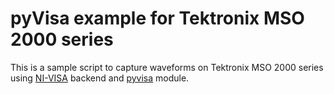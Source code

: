 # pyVisa example for Tektronix MSO 2000 series
This is a sample script to capture waveforms on Tektronix MSO 2000 series
using 
[NI-VISA](http://www.ni.com/download/ni-visa-14.0.2/5075/en/)
backend and
[pyvisa](https://pyvisa.readthedocs.org/en/stable/)
module.

